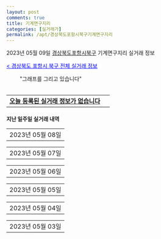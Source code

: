```yaml
---
layout: post
comments: true
title: 기계면구지리
categories: [실거래가]
permalink: /apt/경상북도포항시북구기계면구지리
---
```


2023년 05월 09일 <a href="/apt/경상북도포항시북구">경상북도포항시북구</a> 기계면구지리 실거래 정보

<a style="color: blue;" href="/apt/경상북도포항시북구">< 경상북도 포항시 북구 전체 실거래 정보</a>

<script type="text/javascript">
  google.charts.load('current', {'packages':['corechart']});
  google.charts.setOnLoadCallback(drawChart);

  function drawChart() {
    var data = google.visualization.arrayToDataTable([['거래일', '매매', '전월세', '전매']]);

    var options = {
      title: '최근 1년간 유형별 거래량 추이',
      legend: { position: 'bottom' }
    };

    setTimeout(function() {
        var chart = new google.visualization.LineChart(document.getElementById('columnchart_material'));
        chart.draw(data, (options));
        document.getElementById('loading').style.display = 'none';
    }, 200);

  }
</script>


<div id="loading" style="z-index:20; display: block; margin-left: 35px">"그래프를 그리고 있습니다"</div>
<div id="columnchart_material" style="width: 95%; margin-left: -35px; display: block"></div>
<!--<div style="width: 95%; margin-left: -35px; display: block">
      <script async src="https://pagead2.googlesyndication.com/pagead/js/adsbygoogle.js?client=ca-pub-3485438051770037"
          crossorigin="anonymous"></script>
      <ins class="adsbygoogle"
          style="display:block"
          data-ad-format="fluid"
          data-ad-layout-key="-fb+5w+4e-db+86"
          data-ad-client="ca-pub-3485438051770037"
          data-ad-slot="1827090281"></ins>
      <script>
          (adsbygoogle = window.adsbygoogle || []).push({});
      </script>
</div>-->
<br>
<table>
  <tr>
    <td colspan="4" style="font-weight: bold;"><a href="/apt/경상북도포항시북구기계면구지리">오늘 등록된 실거래 정보가 없습니다</a> &nbsp;&nbsp;&nbsp; <a style="color: blue; font-size: smaller;" href="/apt/경상북도포항시북구기계면구지리"></a></td>
  </tr>
    
</table>
    
<div style="margin-top: 20px; margin-bottom: 13px"><b>지난 일주일 실거래 내역</b></div>

  <table style="width: 100%; margin-bottom: 1px">
      <tr class="header">
        <td>2023년 05월 08일</td>
      </tr>
      <tr class="child" style="display: none">
        <td>
            
        <table>
          <tr>
            <td colspan="4" style="font-weight: bold;"><a href="https://search.naver.com/search.naver?query=실거래정보없음">실거래정보없음</a> &nbsp;&nbsp;&nbsp; <a style="color: blue; font-size: smaller;" href="/apt/{real_region}기계면구지리{name_without_space}"></a></td>            
          </tr>

        </table>
    
        </td>
      </tr>
  </table>
    
  <table style="width: 100%; margin-bottom: 1px">
      <tr class="header">
        <td>2023년 05월 07일</td>
      </tr>
      <tr class="child" style="display: none">
        <td>
            
        <table>
          <tr>
            <td colspan="4" style="font-weight: bold;"><a href="https://search.naver.com/search.naver?query=실거래정보없음">실거래정보없음</a> &nbsp;&nbsp;&nbsp; <a style="color: blue; font-size: smaller;" href="/apt/{real_region}기계면구지리{name_without_space}"></a></td>            
          </tr>

        </table>
    
        </td>
      </tr>
  </table>
    
  <table style="width: 100%; margin-bottom: 1px">
      <tr class="header">
        <td>2023년 05월 06일</td>
      </tr>
      <tr class="child" style="display: none">
        <td>
            
        <table>
          <tr>
            <td colspan="4" style="font-weight: bold;"><a href="https://search.naver.com/search.naver?query=실거래정보없음">실거래정보없음</a> &nbsp;&nbsp;&nbsp; <a style="color: blue; font-size: smaller;" href="/apt/{real_region}기계면구지리{name_without_space}"></a></td>            
          </tr>

        </table>
    
        </td>
      </tr>
  </table>
    
  <table style="width: 100%; margin-bottom: 1px">
      <tr class="header">
        <td>2023년 05월 05일</td>
      </tr>
      <tr class="child" style="display: none">
        <td>
            
        <table>
          <tr>
            <td colspan="4" style="font-weight: bold;"><a href="https://search.naver.com/search.naver?query=실거래정보없음">실거래정보없음</a> &nbsp;&nbsp;&nbsp; <a style="color: blue; font-size: smaller;" href="/apt/{real_region}기계면구지리{name_without_space}"></a></td>            
          </tr>

        </table>
    
        </td>
      </tr>
  </table>
    
  <table style="width: 100%; margin-bottom: 1px">
      <tr class="header">
        <td>2023년 05월 04일</td>
      </tr>
      <tr class="child" style="display: none">
        <td>
            
        <table>
          <tr>
            <td colspan="4" style="font-weight: bold;"><a href="https://search.naver.com/search.naver?query=실거래정보없음">실거래정보없음</a> &nbsp;&nbsp;&nbsp; <a style="color: blue; font-size: smaller;" href="/apt/{real_region}기계면구지리{name_without_space}"></a></td>            
          </tr>

        </table>
    
        </td>
      </tr>
  </table>
    
  <table style="width: 100%; margin-bottom: 1px">
      <tr class="header">
        <td>2023년 05월 03일</td>
      </tr>
      <tr class="child" style="display: none">
        <td>
            
        <table>
          <tr>
            <td colspan="4" style="font-weight: bold;"><a href="https://search.naver.com/search.naver?query=실거래정보없음">실거래정보없음</a> &nbsp;&nbsp;&nbsp; <a style="color: blue; font-size: smaller;" href="/apt/{real_region}기계면구지리{name_without_space}"></a></td>            
          </tr>

        </table>
    
        </td>
      </tr>
  </table>
    

